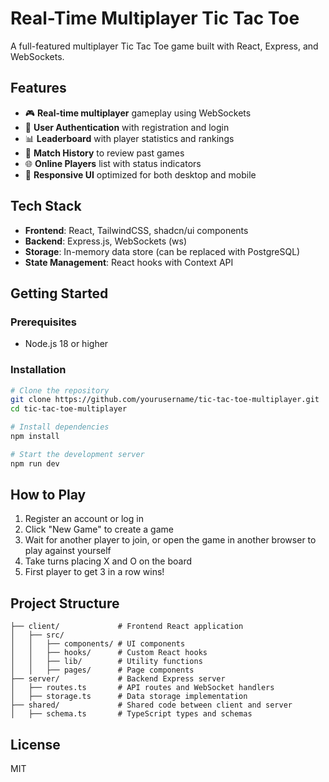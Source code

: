 # Real-Time Multiplayer Tic Tac Toe

A full-featured multiplayer Tic Tac Toe game built with React, Express, and WebSockets.

## Features

- 🎮 **Real-time multiplayer** gameplay using WebSockets
- 👤 **User Authentication** with registration and login
- 📊 **Leaderboard** with player statistics and rankings
- 📜 **Match History** to review past games
- 🌐 **Online Players** list with status indicators
- 🎨 **Responsive UI** optimized for both desktop and mobile

## Tech Stack

- **Frontend**: React, TailwindCSS, shadcn/ui components
- **Backend**: Express.js, WebSockets (ws)
- **Storage**: In-memory data store (can be replaced with PostgreSQL)
- **State Management**: React hooks with Context API

## Getting Started

### Prerequisites

- Node.js 18 or higher

### Installation

```bash
# Clone the repository
git clone https://github.com/yourusername/tic-tac-toe-multiplayer.git
cd tic-tac-toe-multiplayer

# Install dependencies
npm install

# Start the development server
npm run dev
```

## How to Play

1. Register an account or log in
2. Click "New Game" to create a game
3. Wait for another player to join, or open the game in another browser to play against yourself
4. Take turns placing X and O on the board
5. First player to get 3 in a row wins!

## Project Structure

```
├── client/             # Frontend React application
│   ├── src/            
│   │   ├── components/ # UI components
│   │   ├── hooks/      # Custom React hooks
│   │   ├── lib/        # Utility functions
│   │   ├── pages/      # Page components
├── server/             # Backend Express server
│   ├── routes.ts       # API routes and WebSocket handlers
│   ├── storage.ts      # Data storage implementation
├── shared/             # Shared code between client and server
│   ├── schema.ts       # TypeScript types and schemas
```

## License

MIT